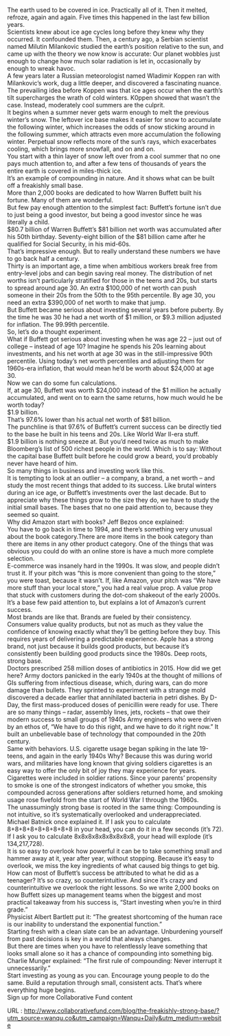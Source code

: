  The earth used to be covered in ice. Practically all of it. Then it melted, refroze, again and again. Five times this happened in the last few billion years.  
    Scientists knew about ice age cycles long before they knew why they occurred. It confounded them. Then, a century ago, a Serbian scientist named Milutin Milankovic studied the earth’s position relative to the sun, and came up with the theory we now know is accurate: Our planet wobbles just enough to change how much solar radiation is let in, occasionally by enough to wreak havoc.  
    A few years later a Russian meteorologist named Wladimir Koppen ran with Milankovic’s work, dug a little deeper, and discovered a fascinating nuance.  
    The prevailing idea before Koppen was that ice ages occur when the earth’s tilt supercharges the wrath of cold winters. K0ppen showed that wasn’t the case. Instead, moderately cool summers are the culprit.  
    It begins when a summer never gets warm enough to melt the previous winter’s snow. The leftover ice base makes it easier for snow to accumulate the following winter, which increases the odds of snow sticking around in the following summer, which attracts even more accumulation the following winter. Perpetual snow reflects more of the sun’s rays, which exacerbates cooling, which brings more snowfall, and on and on.  
    You start with a thin layer of snow left over from a cool summer that no one pays much attention to, and after a few tens of thousands of years the entire earth is covered in miles-thick ice.  
    It’s an example of compounding in nature. And it shows what can be built off a freakishly small base.  
    More than 2,000 books are dedicated to how Warren Buffett built his fortune. Many of them are wonderful.  
    But few pay enough attention to the simplest fact: Buffett’s fortune isn’t due to just being a good investor, but being a good investor since he was literally a child.  
    $80.7 billion of Warren Buffett’s $81 billion net worth was accumulated after his 50th birthday. Seventy-eight billion of the $81 billion came after he qualified for Social Security, in his mid-60s.  
    That’s impressive enough. But to really understand these numbers we have to go back half a century.  
    Thirty is an important age, a time when ambitious workers break free from entry-level jobs and can begin saving real money. The distribution of net worths isn’t particularly stratified for those in the teens and 20s, but starts to spread around age 30. An extra $100,000 of net worth can push someone in their 20s from the 50th to the 95th percentile. By age 30, you need an extra $390,000 of net worth to make that jump.  
    But Buffett became serious about investing several years before puberty. By the time he was 30 he had a net worth of $1 million, or $9.3 million adjusted for inflation. The 99.99th percentile.  
    So, let’s do a thought experiment.  
    What if Buffett got serious about investing when he was age 22 – just out of college – instead of age 10? Imagine he spends his 20s learning about investments, and his net worth at age 30 was in the still-impressive 90th percentile. Using today’s net worth percentiles and adjusting them for 1960s-era inflation, that would mean he’d be worth about $24,000 at age 30.  
    Now we can do some fun calculations.  
    If, at age 30, Buffett was worth $24,000 instead of the $1 million he actually accumulated, and went on to earn the same returns, how much would he be worth today?  
    $1.9 billion.  
    That’s 97.6% lower than his actual net worth of $81 billion.  
    The punchline is that 97.6% of Buffett’s current success can be directly tied to the base he built in his teens and 20s. Like World War II-era stuff.  
    $1.9 billion is nothing sneeze at. But you’d need twice as much to make Bloomberg’s list of 500 richest people in the world. Which is to say: Without the capital base Buffett built before he could grow a beard, you’d probably never have heard of him.  
    So many things in business and investing work like this.  
    It is tempting to look at an outlier – a company, a brand, a net worth – and study the most recent things that added to its success. Like brutal winters during an ice age, or Buffett’s investments over the last decade. But to appreciate why these things grow to the size they do, we have to study the initial small bases. The bases that no one paid attention to, because they seemed so quaint.  
    Why did Amazon start with books? Jeff Bezos once explained:  
    You have to go back in time to 1994, and there’s something very unusual about the book category.There are more items in the book category than there are items in any other product category. One of the things that was obvious you could do with an online store is have a much more complete selection.  
    E-commerce was insanely hard in the 1990s. It was slow, and people didn’t trust it. If your pitch was “this is more convenient than going to the store,” you were toast, because it wasn’t. If, like Amazon, your pitch was “We have more stuff than your local store,” you had a real value prop. A value prop that stuck with customers during the dot-com shakeout of the early 2000s. It’s a base few paid attention to, but explains a lot of Amazon’s current success.  
    Most brands are like that. Brands are fueled by their consistency. Consumers value quality products, but not as much as they value the confidence of knowing exactly what they’ll be getting before they buy. This requires years of delivering a predictable experience. Apple has a strong brand, not just because it builds good products, but because it’s consistently been building good products since the 1980s. Deep roots, strong base.  
    Doctors prescribed 258 million doses of antibiotics in 2015. How did we get here? Army doctors panicked in the early 1940s at the thought of millions of GIs suffering from infectious disease, which, during wars, can do more damage than bullets. They sprinted to experiment with a strange mold discovered a decade earlier that annihilated bacteria in petri dishes. By D-Day, the first mass-produced doses of penicillin were ready for use. There are so many things – radar, assembly lines, jets, rockets – that owe their modern success to small groups of 1940s Army engineers who were driven by an ethos of, “We have to do this right, and we have to do it right now.” It built an unbelievable base of technology that compounded in the 20th century.  
    Same with behaviors. U.S. cigarette usage began spiking in the late 19-teens, and again in the early 1940s Why? Because this was during world wars, and militaries have long known that giving soldiers cigarettes is an easy way to offer the only bit of joy they may experience for years. Cigarettes were included in soldier rations. Since your parents’ propensity to smoke is one of the strongest indicators of whether you smoke, this compounded across generations after soldiers returned home, and smoking usage rose fivefold from the start of World War I through the 1960s.  
    The unassumingly strong base is rooted in the same thing: Compounding is not intuitive, so it’s systematically overlooked and underappreciated.  
    Michael Batnick once explained it. If I ask you to calculate 8+8+8+8+8+8+8+8+8 in your head, you can do it in a few seconds (it’s 72). If I ask you to calculate 8x8x8x8x8x8x8x8x8, your head will explode (it’s 134,217,728).  
    It is so easy to overlook how powerful it can be to take something small and hammer away at it, year after year, without stopping. Because it’s easy to overlook, we miss the key ingredients of what caused big things to get big. How can most of Buffett’s success be attributed to what he did as a teenager? It’s so crazy, so counterintuitive. And since it’s crazy and counterintuitive we overlook the right lessons. So we write 2,000 books on how Buffett sizes up management teams when the biggest and most practical takeaway from his success is, “Start investing when you’re in third grade.”  
    Physicist Albert Bartlett put it: “The greatest shortcoming of the human race is our inability to understand the exponential function.”  
    Starting fresh with a clean slate can be an advantage. Unburdening yourself from past decisions is key in a world that always changes.  
    But there are times when you have to relentlessly leave something that looks small alone so it has a chance of compounding into something big. Charlie Munger explained: “The first rule of compounding: Never interrupt it unnecessarily.”  
    Start investing as young as you can. Encourage young people to do the same. Build a reputation through small, consistent acts. That’s where everything huge begins.  
    Sign up for more Collaborative Fund content  
    
  URL : http://www.collaborativefund.com/blog/the-freakishly-strong-base/?utm_source=wanqu.co&utm_campaign=Wanqu+Daily&utm_medium=website